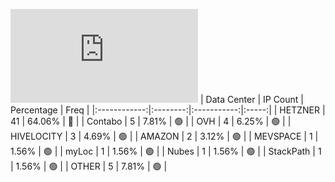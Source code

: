 ![Diagramm](https://github.com/obajay/StateSync-snapshots/blob/main/Projects/Uptick/1/README.md)
| Data Center | IP Count | Percentage | Freq |
|:------------:|:--------:|:-----------:|:-----:|
| HETZNER | 41 | 64.06% | 🔴 |
| Contabo | 5 | 7.81% | 🟢 |
| OVH | 4 | 6.25% | 🟢 |
| HIVELOCITY | 3 | 4.69% | 🟢 |
| AMAZON | 2 | 3.12% | 🟢 |
| MEVSPACE | 1 | 1.56% | 🟢 |
| myLoc | 1 | 1.56% | 🟢 |
| Nubes | 1 | 1.56% | 🟢 |
| StackPath | 1 | 1.56% | 🟢 |
| OTHER | 5 | 7.81% | 🟢 |